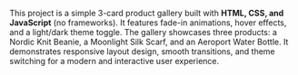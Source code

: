 This project is a simple 3-card product gallery built with **HTML, CSS, and JavaScript** (no frameworks).
It features fade-in animations, hover effects, and a light/dark theme toggle. The gallery showcases three products: a Nordic Knit Beanie, a Moonlight Silk Scarf, and an Aeroport Water Bottle. 
It demonstrates responsive layout design, smooth transitions, and theme switching for a modern and interactive user experience.
